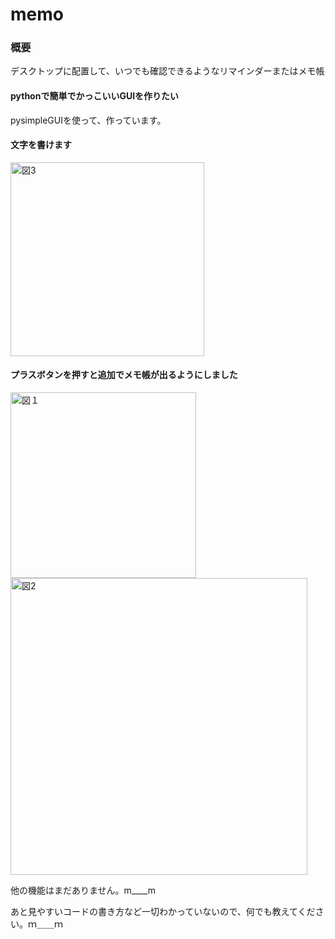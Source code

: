 # memo

### 概要

デスクトップに配置して、いつでも確認できるようなリマインダーまたはメモ帳



#### pythonで簡単でかっこいいGUIを作りたい

pysimpleGUIを使って、作っています。



#### 文字を書けます

<img width="310" alt="図3" src="https://user-images.githubusercontent.com/67949305/115376169-6f430280-a209-11eb-8b71-c218536b3056.png">



#### プラスボタンを押すと追加でメモ帳が出るようにしました

<img width="297" alt="図１" src="https://user-images.githubusercontent.com/67949305/115375853-2428ef80-a209-11eb-8cc4-daf9c0a4dedf.png">

<img width="475" alt="図2" src="https://user-images.githubusercontent.com/67949305/115376080-59cdd880-a209-11eb-90d9-6a9da3df9085.png">



他の機能はまだありません。m____m

あと見やすいコードの書き方など一切わかっていないので、何でも教えてください。ｍ＿＿ｍ